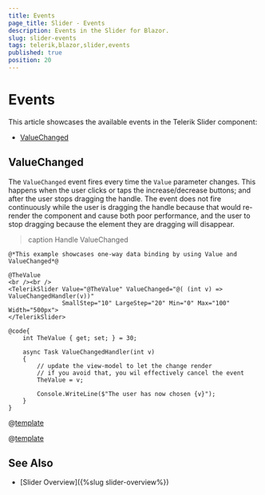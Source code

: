 ```yaml
---
title: Events
page_title: Slider - Events
description: Events in the Slider for Blazor.
slug: slider-events
tags: telerik,blazor,slider,events
published: true
position: 20
---
```


# Events

This article showcases the available events in the Telerik Slider component:

* [ValueChanged](#valuechanged)

## ValueChanged

The `ValueChanged` event fires every time the `Value` parameter changes. This happens when the user clicks or taps the increase/decrease buttons; and after the user stops dragging the handle. The event does not fire continuously while the user is dragging the handle because that would re-render the component and cause both poor performance, and the user to stop dragging because the element they are dragging will disappear.

>caption Handle ValueChanged

````CSHTML
@*This example showcases one-way data binding by using Value and ValueChanged*@

@TheValue
<br /><br />
<TelerikSlider Value="@TheValue" ValueChanged="@( (int v) => ValueChangedHandler(v))"
               SmallStep="10" LargeStep="20" Min="0" Max="100" Width="500px">
</TelerikSlider>

@code{
    int TheValue { get; set; } = 30;

    async Task ValueChangedHandler(int v)
    {
        // update the view-model to let the change render
        // if you avoid that, you wil effectively cancel the event
        TheValue = v;

        Console.WriteLine($"The user has now chosen {v}");
    }
}
````

@[template](/_contentTemplates/common/general-info.md#event-callback-can-be-async)

@[template](/_contentTemplates/common/issues-and-warnings.md#valuechanged-lambda-required)


## See Also

* [Slider Overview]({%slug slider-overview%})